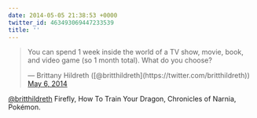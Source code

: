 ```yaml
---
date: 2014-05-05 21:38:53 +0000
twitter_id: 463493069447233539
title: ''
---
```


<blockquote class="twitter-tweet"><p lang="en" dir="ltr">You can spend 1 week inside the world of a TV show, movie, book, and video game (so 1 month total). What do you choose?</p>&mdash; Brittany Hildreth ([@britthildreth](https://twitter.com/britthildreth)) <a href="https://twitter.com/britthildreth/status/463492388007059456?ref_src=twsrc%5Etfw">May 6, 2014</a></blockquote>
<script async src="https://platform.twitter.com/widgets.js" charset="utf-8"></script>

[@britthildreth](https://twitter.com/britthildreth) Firefly, How To Train Your Dragon, Chronicles of Narnia, Pokémon.
